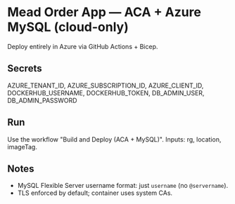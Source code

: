 # Mead Order App — ACA + Azure MySQL (cloud-only)

Deploy entirely in Azure via GitHub Actions + Bicep.

## Secrets
AZURE_TENANT_ID, AZURE_SUBSCRIPTION_ID, AZURE_CLIENT_ID, DOCKERHUB_USERNAME, DOCKERHUB_TOKEN, DB_ADMIN_USER, DB_ADMIN_PASSWORD

## Run
Use the workflow "Build and Deploy (ACA + MySQL)". Inputs: rg, location, imageTag.

## Notes
- MySQL Flexible Server username format: just `username` (no `@servername`).
- TLS enforced by default; container uses system CAs.
